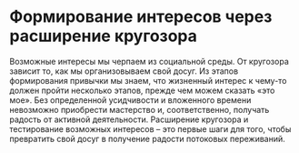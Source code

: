 # Формирование интересов через расширение кругозора

Возможные интересы мы черпаем из социальной среды. От кругозора зависит то, как мы организовываем свой досуг. Из этапов формирования привычки мы знаем, что жизненный интерес к чему-то должен пройти несколько этапов, прежде чем можем сказать «это мое». Без определенной усидчивости и вложенного времени невозможно приобрести мастерство и, соответственно, получать радость от активной деятельности. Расширение кругозора и тестирование возможных интересов – это первые шаги для того, чтобы превратить свой досуг в получение радости потоковых переживаний.
